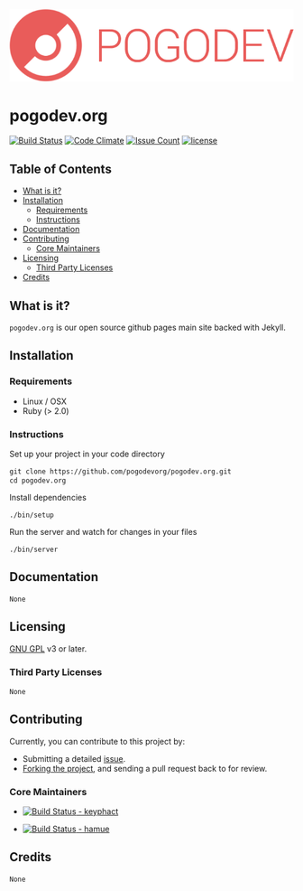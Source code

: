[![POGODEV](https://github.com/pogodevorg/assets/blob/master/public/img/logo-github.png?raw=true)](https://pogodev.org)

# pogodev.org
[![Build Status](https://travis-ci.org/pogodevorg/pogodev.org.svg?branch=master)](https://travis-ci.org/pogodevorg/pogodev.org) [![Code Climate](https://codeclimate.com/github/pogodevorg/pogodev.org/badges/gpa.svg)](https://codeclimate.com/github/pogodevorg/pogodev.org) [![Issue Count](https://codeclimate.com/github/pogodevorg/pogodev.org/badges/issue_count.svg)](https://codeclimate.com/github/pogodevorg/pogodev.org) [![license](https://img.shields.io/github/license/pogodevorg/pogodev.org.svg?maxAge=2592000?style=flat-square)](https://github.com/pogodevorg/pogodev.org/blob/master/LICENSE.md)

## Table of Contents
* [What is it?](#what-is-it)
* [Installation](#installation)
  * [Requirements](#requirements)
  * [Instructions](#instructions)
* [Documentation](#documentation)
* [Contributing](#contributing)
  * [Core Maintainers](#core-maintainers)
* [Licensing](#licensing)
  * [Third Party Licenses](#third-party-licenses)
* [Credits](#credits)

## What is it?
`pogodev.org` is our open source github pages main site backed with Jekyll.

## Installation

### Requirements
- Linux / OSX
- Ruby (> 2.0)

### Instructions
Set up your project in your code directory
```
git clone https://github.com/pogodevorg/pogodev.org.git
cd pogodev.org
```

Install dependencies
```
./bin/setup
```

Run the server and watch for changes in your files
```
./bin/server
```

## Documentation
    None

## Licensing
[GNU GPL](https://github.com/pogodevorg/pogodev.org/blob/master/LICENSE) v3 or later.

### Third Party Licenses
    None

## Contributing
Currently, you can contribute to this project by:
* Submitting a detailed [issue](https://github.com/pogodevorg/pogodev.org/issues/new).
* [Forking the project](https://github.com/pogodevorg/pogodev.org/fork), and sending a pull request back to for review.

### Core Maintainers

* [![Build Status](https://github.com/keyphact.png?size=36) - keyphact](https://github.com/keyphact)

* [![Build Status](https://github.com/hamue.png?size=36) - hamue](https://github.com/hamue)

## Credits
    None
